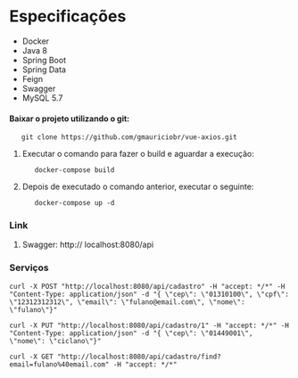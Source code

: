 # Especificações

- Docker
- Java 8
- Spring Boot
- Spring Data
- Feign
- Swagger
- MySQL 5.7

#### Baixar o projeto utilizando o git:
 ``` 
    git clone https://github.com/gmauriciobr/vue-axios.git
 ```

 1. Executar o comando para fazer o build e aguardar a execução:
    ``` 
       docker-compose build 
    ```

 2. Depois de executado o comando anterior, executar o seguinte:
    ``` 
       docker-compose up -d 
    ```

### Link
1. Swagger: http:// localhost:8080/api


### Serviços

```
curl -X POST "http://localhost:8080/api/cadastro" -H "accept: */*" -H "Content-Type: application/json" -d "{ \"cep\": \"01310100\", \"cpf\": \"12312312312\", \"email\": \"fulano@email.com\", \"nome\": \"fulano\"}"
```

```
curl -X PUT "http://localhost:8080/api/cadastro/1" -H "accept: */*" -H "Content-Type: application/json" -d "{ \"cep\": \"01449001\", \"nome\": \"ciclano\"}"
```

```
curl -X GET "http://localhost:8080/api/cadastro/find?email=fulano%40email.com" -H "accept: */*"
```




